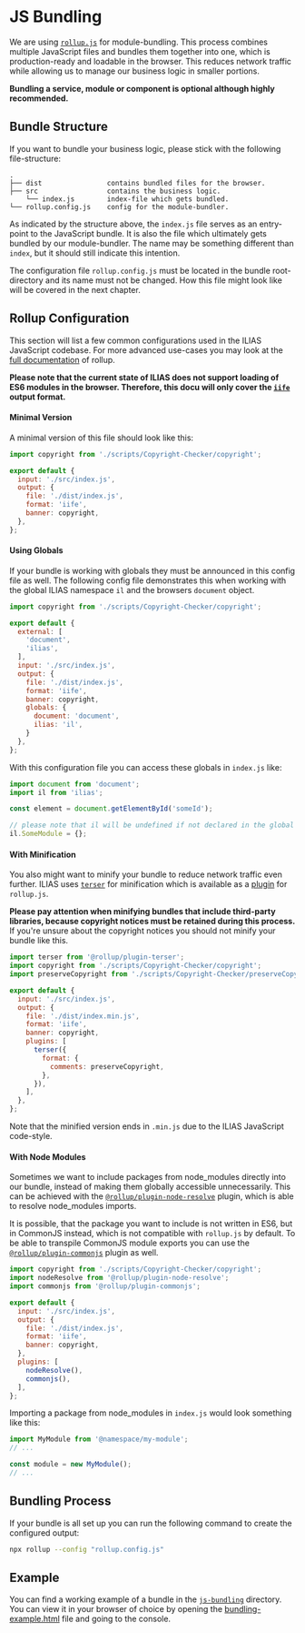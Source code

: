 # JS Bundling

We are using [`rollup.js`](https://rollupjs.org/) for module-bundling. This process combines multiple JavaScript files
and bundles them together into one, which is production-ready and loadable in the browser. This reduces network traffic
while allowing us to manage our business logic in smaller portions.

**Bundling a service, module or component is optional although highly recommended.**

## Bundle Structure

If you want to bundle your business logic, please stick with the following file-structure:

```
.
├── dist                contains bundled files for the browser.
├── src                 contains the business logic.
    └── index.js        index-file which gets bundled.
└── rollup.config.js    config for the module-bundler.
```

As indicated by the structure above, the `index.js` file serves as an entry-point to the JavaScript bundle. It is also
the file which ultimately gets bundled by our module-bundler. The name may be something different than `index`, but it
should still indicate this intention.

The configuration file `rollup.config.js` must be located in the bundle root-directory and its name must not be changed.
How this file might look like will be covered in the next chapter.

## Rollup Configuration

This section will list a few common configurations used in the ILIAS JavaScript codebase. For more advanced use-cases
you may look at the [full documentation](https://rollupjs.org/configuration-options) of rollup.

**Please note that the current state of ILIAS does not support loading of ES6 modules in the browser. Therefore, this
docu will only cover the [`iife`](https://rollupjs.org/guide/en/#outputformat) output format.**

#### Minimal Version

A minimal version of this file should look like this:

```javascript
import copyright from './scripts/Copyright-Checker/copyright';

export default {
  input: './src/index.js',
  output: {
    file: './dist/index.js',
    format: 'iife',
    banner: copyright,
  },
};
```

#### Using Globals

If your bundle is working with globals they must be announced in this config file as well. The following config file
demonstrates this when working with the global ILIAS namespace `il` and the browsers `document` object.

```javascript
import copyright from './scripts/Copyright-Checker/copyright';

export default {
  external: [
    'document',
    'ilias',
  ],
  input: './src/index.js',
  output: {
    file: './dist/index.js',
    format: 'iife',
    banner: copyright,
    globals: {
      document: 'document',
      ilias: 'il',
    }
  },
};
```

With this configuration file you can access these globals in `index.js` like:

```javascript
import document from 'document';
import il from 'ilias';

const element = document.getElementById('someId');

// please note that il will be undefined if not declared in the global scope.
il.SomeModule = {};
```

#### With Minification

You also might want to minify your bundle to reduce network traffic even further. ILIAS
uses [`terser`](https://terser.org/) for minification which is available as
a [plugin](https://www.npmjs.com/package/@rollup/plugin-terser) for `rollup.js`.

**Please pay attention when minifying bundles that include third-party libraries, because copyright notices must be
retained during this process.** If you're unsure about the copyright notices you should not minify your bundle like
this.

```javascript
import terser from '@rollup/plugin-terser';
import copyright from './scripts/Copyright-Checker/copyright';
import preserveCopyright from './scripts/Copyright-Checker/preserveCopyright';

export default {
  input: './src/index.js',
  output: {
    file: './dist/index.min.js',
    format: 'iife',
    banner: copyright,
    plugins: [
      terser({
        format: {
          comments: preserveCopyright,
        },
      }),
    ],
  },
};
```

Note that the minified version ends in `.min.js` due to the ILIAS JavaScript code-style.

#### With Node Modules

Sometimes we want to include packages from node_modules directly into our bundle, instead of making them globally
accessible unnecessarily. This can be achieved with the
[`@rollup/plugin-node-resolve`](https://www.npmjs.com/package/@rollup/plugin-node-resolve) plugin, which is able to
resolve node_modules imports.

It is possible, that the package you want to include is not written in ES6, but in CommonJS instead, which is not
compatible with `rollup.js` by default. To be able to transpile CommonJS module exports you can use the
[`@rollup/plugin-commonjs`](https://www.npmjs.com/package/@rollup/plugin-commonjs) plugin as well.

```javascript
import copyright from './scripts/Copyright-Checker/copyright';
import nodeResolve from '@rollup/plugin-node-resolve';
import commonjs from '@rollup/plugin-commonjs';

export default {
  input: './src/index.js',
  output: {
    file: './dist/index.js',
    format: 'iife',
    banner: copyright,
  },
  plugins: [
    nodeResolve(),
    commonjs(),
  ],
};
```

Importing a package from node_modules in `index.js` would look something like this:

```javascript
import MyModule from '@namespace/my-module';
// ...

const module = new MyModule();
// ...
```

## Bundling Process

If your bundle is all set up you can run the following command to create the configured output:

```bash
npx rollup --config "rollup.config.js"
```

## Example

You can find a working example of a bundle in the [`js-bundling`](./code-examples/js-bundling) directory. You can view
it in your browser of choice by opening the [bundling-example.html](./code-examples/js-bundling/bundling-example.html)
file and going to the console.
